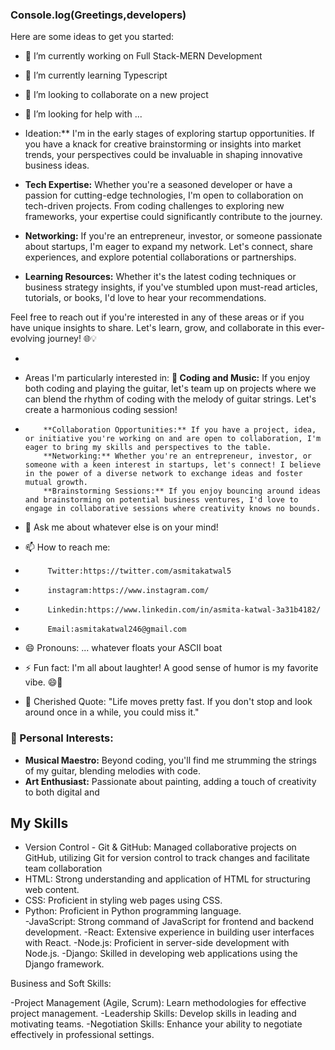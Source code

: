 ### Console.log(Greetings,developers)
Here are some ideas to get you started:

- 🔭 I’m currently working on Full Stack-MERN Development
- 🌱 I’m currently learning Typescript
- 👯 I’m looking to collaborate on a new project
- 🤔 I’m looking for help with ...

- Ideation:** I'm in the early stages of exploring startup opportunities. If you have a knack for creative brainstorming or insights into market trends, your perspectives could be invaluable in shaping innovative business ideas.

- **Tech Expertise:** Whether you're a seasoned developer or have a passion for cutting-edge technologies, I'm open to collaboration on tech-driven projects. From coding challenges to exploring new frameworks, your expertise could significantly contribute to the journey.

- **Networking:** If you're an entrepreneur, investor, or someone passionate about startups, I'm eager to expand my network. Let's connect, share experiences, and explore potential collaborations or partnerships.

- **Learning Resources:** Whether it's the latest coding techniques or business strategy insights, if you've stumbled upon must-read articles, tutorials, or books, I'd love to hear your recommendations.

Feel free to reach out if you're interested in any of these areas or if you have unique insights to share. Let's learn, grow, and collaborate in this ever-evolving journey! 🌐💡

- 
- Areas I'm particularly interested in:
       **🎸 Coding and Music:** If you enjoy both coding and playing the guitar, let's team up on projects where we can blend the rhythm of coding with the melody of guitar strings. Let's create a harmonious 
  coding session!
   
-         **Collaboration Opportunities:** If you have a project, idea, or initiative you're working on and are open to collaboration, I'm eager to bring my skills and perspectives to the table.
          **Networking:** Whether you're an entrepreneur, investor, or someone with a keen interest in startups, let's connect! I believe in the power of a diverse network to exchange ideas and foster mutual growth.
          **Brainstorming Sessions:** If you enjoy bouncing around ideas and brainstorming on potential business ventures, I'd love to engage in collaborative sessions where creativity knows no bounds.

- 💬 Ask me about whatever else is on your mind!
- 📫 How to reach me:
-          Twitter:https://twitter.com/asmitakatwal5
-          instagram:https://www.instagram.com/
-          Linkedin:https://www.linkedin.com/in/asmita-katwal-3a31b4182/
-          Email:asmitakatwal246@gmail.com
- 😄 Pronouns: ... whatever floats your ASCII boat
- ⚡ Fun fact:  I'm all about laughter! A good sense of humor is my favorite vibe. 😄🌈
- 📜 Cherished Quote: "Life moves pretty fast. If you don't stop and look around once in a while, you could miss it."


### 🚀 Personal Interests:

- **Musical Maestro:** Beyond coding, you'll find me strumming the strings of my guitar, blending melodies with code.
- **Art Enthusiast:** Passionate about painting, adding a touch of creativity to both digital and


## My Skills

- Version Control - Git & GitHub:
      Managed collaborative projects on GitHub, utilizing Git for version control to track changes and facilitate team collaboration
-  HTML: 
      Strong understanding and application of HTML for structuring web content.   
 - CSS:
     Proficient in styling web pages using CSS.
- Python:
      Proficient in Python programming language.  
-JavaScript:
      Strong command of JavaScript for frontend and backend development.
-React:
      Extensive experience in building user interfaces with React.
-Node.js:
     Proficient in server-side development with Node.js.
-Django:
     Skilled in developing web applications using the Django framework.


 Business and Soft Skills:
 
-Project Management (Agile, Scrum):
Learn methodologies for effective project management.
-Leadership Skills:
Develop skills in leading and motivating teams.
-Negotiation Skills:
Enhance your ability to negotiate effectively in professional settings.













   
   


